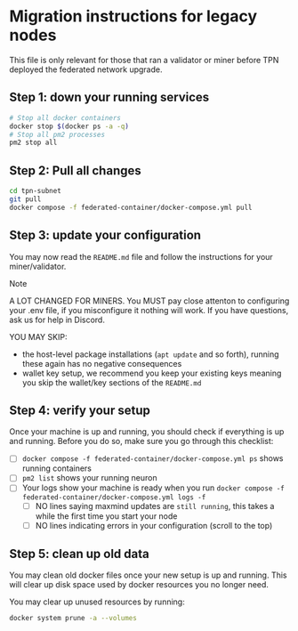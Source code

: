 # Migration instructions for legacy nodes

This file is only relevant for those that ran a validator or miner before TPN deployed the federated network upgrade.

## Step 1: down your running services

```bash
# Stop all docker containers
docker stop $(docker ps -a -q)
# Stop all pm2 processes
pm2 stop all
```

## Step 2: Pull all changes

```bash
cd tpn-subnet
git pull
docker compose -f federated-container/docker-compose.yml pull
```

## Step 3: update your configuration

You may now read the `README.md` file and follow the instructions for your miner/validator.


> [!NOTE]
> A LOT CHANGED FOR MINERS. You MUST pay close attenton to configuring your .env file, if you misconfigure it nothing will work. If you have questions, ask us for help in Discord.

YOU MAY SKIP:

- the host-level package installations (`apt update` and so forth), running these again has no negative consequences
- wallet key setup, we recommend you keep your existing keys meaning you skip the wallet/key sections of the `README.md`

## Step 4: verify your setup

Once your machine is up and running, you should check if everything is up and running. Before you do so, make sure you go through this checklist:

- [ ] `docker compose -f federated-container/docker-compose.yml ps` shows running containers
- [ ] `pm2 list` shows your running neuron
- [ ] Your logs show your machine is ready when you run `docker compose -f federated-container/docker-compose.yml logs -f`
  - [ ] NO lines saying maxmind updates are `still running`, this takes a while the first time you start your node
  - [ ] NO lines indicating errors in your configuration (scroll to the top)

## Step 5: clean up old data

You may clean old docker files once your new setup is up and running. This will clear up disk space used by docker resources you no longer need.

You may clear up unused resources by running:

```bash
docker system prune -a --volumes
```